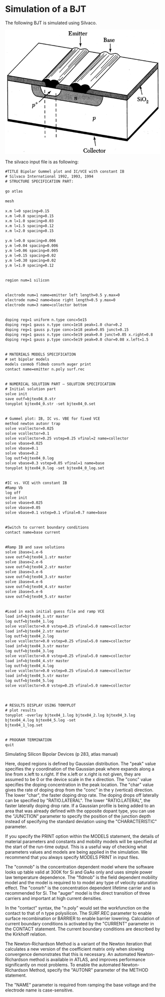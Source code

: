 # Simulation of a BJT 
The following BJT is simulated using Silvaco.

![](https://github.com/rvatanme/Transistors/blob/main/Bipolar%20Transistors/Simulation/bjt_str.png)

The silvaco input file is as following:

    #TITLE Bipolar Gummel plot and IC/VCE with constant IB
    # Silvaco International 1992, 1993, 1994
    # STRUCTURE SPECIFICATION PART:

    go atlas

    mesh

    x.m l=0 spacing=0.15
    x.m l=0.8 spacing=0.15
    x.m l=1.0 spacing=0.03
    x.m l=1.5 spacing=0.12
    x.m l=2.0 spacing=0.15

    y.m l=0.0 spacing=0.006
    y.m l=0.04 spacing=0.006
    y.m l=0.06 spacing=0.005
    y.m l=0.15 spacing=0.02
    y.m l=0.30 spacing=0.02
    y.m l=1.0 spacing=0.12


    region num=1 silicon


    electrode num=1 name=emitter left length=0.5 y.max=0
    electrode num=2 name=base right length=0.5 y.max=0
    electrode num=3 name=collector bottom


    doping reg=1 uniform n.type conc=5e15
    doping reg=1 gauss n.type conc=1e18 peak=1.0 char=0.2
    doping reg=1 gauss p.type conc=1e18 peak=0.05 junct=0.15
    doping reg=1 gauss n.type conc=5e19 peak=0.0 junct=0.05 x.right=0.8
    doping reg=1 gauss p.type conc=5e19 peak=0.0 char=0.08 x.left=1.5


    # MATERIALS MODELS SPECIFICATION
    # set bipolar models
    models conmob fldmob consrh auger print
    contact name=emitter n.poly surf.rec


    # NUMERICAL SOLUTION PART – SOLUTION SPECIFICATION
    # Initial solution part
    solve init
    save outf=bjtex04_0.str
    tonyplot bjtex04_0.str -set bjtex04_0.set


    # Gummel plot: IB, IC vs. VBE for fixed VCE
    method newton autonr trap
    solve vcollector=0.025
    solve vcollector=0.1
    solve vcollector=0.25 vstep=0.25 vfinal=2 name=collector
    solve vbase=0.025
    solve vbase=0.1
    solve vbase=0.2
    log outf=bjtex04_0.log
    solve vbase=0.3 vstep=0.05 vfinal=1 name=base
    tonyplot bjtex04_0.log -set bjtex04_0_log.set


    #IC vs. VCE with constant IB
    #Ramp Vb
    log off
    solve init
    solve vbase=0.025
    solve vbase=0.05
    solve vbase=0.1 vstep=0.1 vfinal=0.7 name=base


    #Switch to current boundary conditions
    contact name=base current


    #Ramp IB and save solutions
    solve ibase=1.e-6
    save outf=bjtex04_1.str master
    solve ibase=2.e-6
    save outf=bjtex04_2.str master
    solve ibase=3.e-6
    save outf=bjtex04_3.str master
    solve ibase=4.e-6
    save outf=bjtex04_4.str master
    solve ibase=5.e-6
    save outf=bjtex04_5.str master


    #Load in each initial guess file and ramp VCE
    load inf=bjtex04_1.str master
    log outf=bjtex04_1.log
    solve vcollector=0.0 vstep=0.25 vfinal=5.0 name=collector
    load inf=bjtex04_2.str master
    log outf=bjtex04_2.log
    solve vcollector=0.0 vstep=0.25 vfinal=5.0 name=collector
    load inf=bjtex04_3.str master
    log outf=bjtex04_3.log
    solve vcollector=0.0 vstep=0.25 vfinal=5.0 name=collector
    load inf=bjtex04_4.str master
    log outf=bjtex04_4.log
    solve vcollector=0.0 vstep=0.25 vfinal=5.0 name=collector
    load inf=bjtex04_5.str master
    log outf=bjtex04_5.log
    solve vcollector=0.0 vstep=0.25 vfinal=5.0 name=collector



    # RESULTS DISPLAY USING TONYPLOT
    # plot results
    tonyplot -overlay bjtex04_1.log bjtex04_2.log bjtex04_3.log bjtex04_4.log bjtex04_5.log -set
    bjtex04_1_log.set


    # PROGRAM TERMINATION
    quit

Simulating Silicon Bipolar Devices (p 283, atlas manual)

Here, doped regions is defined by Gaussian distribution. The "peak" value specifies the y coordination of the Gaussian peak where expands along a line from x.left to x.right. If the x.left or x.right is not given, they are assumed to be 0 or the device scale in the x direction. The "conc" value specifies the doping concentration in the peak location. The "char" value gives the rate of doping drop from the "conc" in the y (vertical) direction. The lower "char", the faster doping drop rate. The doping drops off laterally can be specified by "RATIO.LATERAL". The lower "RATIO.LATERAL", the faster laterally doping drop rate. If a Gaussian profile is being added to an area that was already defined with the opposite dopant type, you can use the "JUNCTION" parameter to specify the position of the junction depth instead of specifying the standard deviation using the "CHARACTERISTIC" parameter. 

If you specify the PRINT option within the MODELS statement, the details of material parameters and constants and mobility models will be specified at the start of the run-time output. This is a useful way of checking what parameters values and models are being applied in the simulation. We recommend that you always specify MODELS PRINT in input files.

The "conmob" is the concentration dependent model where the software looks up table valid at 300K for Si and GaAs only and uses simple power law temperature dependence. The "fldmob" is the field dependent mobility model and the model is required to to model any type of velocity saturation effect. The "consrh" is the concentration dependent lifetime carrier and is recommended for Si. The "auger" model is the direct transition of three carriers and important at high current densities.

In the "contact" syntax, the "n.poly" would set the workfunction on the contact to that of n type polysilicon. The SURF.REC parameter to enable surface recombination or BARRIER to enable barrier lowering. Calculation of current boundary conditions is activated by the "CURRENT" parameter in the CONTACT
statement. The current boundary conditions are described by the Kirkhoff relation.

The Newton-Richardson Method is a variant of the Newton iteration that calculates a new version of the coefficient matrix only when slowing convergence demonstrates that this is necessary. An automated Newton-Richardson method is available in ATLAS, and improves performance significantly on most problems. To enable the automated Newton-Richardson Method, specify the "AUTONR" parameter of the METHOD statement.

The "NAME" parameter is required from ramping the base voltage and the electrode name is case-sensitive. 
